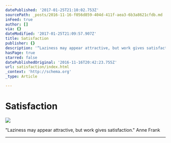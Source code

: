 ```yaml
---
datePublished: '2017-01-25T21:10:02.753Z'
sourcePath: _posts/2016-11-16-f056d859-404d-411f-aea3-6b3a8621cfdb.md
inFeed: true
author: []
via: {}
dateModified: '2017-01-25T21:09:57.907Z'
title: Satisfaction
publisher: {}
description: '“Laziness may appear attractive, but work gives satisfaction.” Anne Frank'
hasPage: true
starred: false
datePublishedOriginal: '2016-11-16T20:42:23.755Z'
url: satisfaction/index.html
_context: 'http://schema.org'
_type: Article

---
```

# Satisfaction
![](https://the-grid-user-content.s3-us-west-2.amazonaws.com/8c8c40c0-0677-456c-b7bf-8710cdc4d310.jpg)

"Laziness may appear attractive, but work gives satisfaction." Anne Frank

---